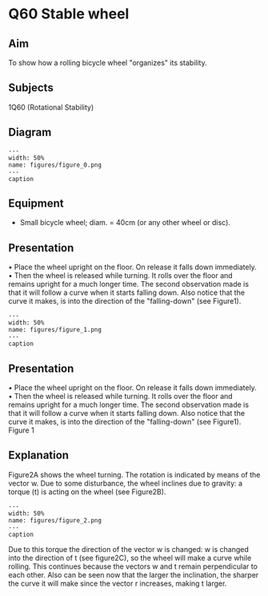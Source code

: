 # Q60 Stable wheel 
    
  
## Aim   
 To show how a rolling bicycle wheel "organizes" its stability.    
  
## Subjects   
 1Q60 (Rotational Stability)   
  
## Diagram   
   
```{figure} figures/figure_0.png  
---  
width: 50%  
name: figures/figure_0.png  
---  
caption  
``` 
      
  
## Equipment   
 
 *  Small bicycle wheel; diam. = 40cm (or any other wheel or disc).
     
  
## Presentation   
 • Place the wheel upright on the floor. On release it falls down immediately. • Then the wheel is released while turning. It rolls over the floor and remains upright for a much longer time. The second observation made is that it will follow a curve when it starts falling down. Also notice that the curve it makes, is into the direction of the "falling-down" (see Figure1).   
```{figure} figures/figure_1.png  
---  
width: 50%  
name: figures/figure_1.png  
---  
caption  
``` 
     
  
## Presentation   
 • Place the wheel upright on the floor. On release it falls down immediately. • Then the wheel is released while turning. It rolls over the floor and remains upright for a much longer time. The second observation made is that it will follow a curve when it starts falling down. Also notice that the curve it makes, is into the direction of the "falling-down" (see Figure1).  Figure 1   
  
## Explanation   
 Figure2A shows the wheel turning. The rotation is indicated by means of the vector w. Due to some disturbance, the wheel inclines due to gravity: a torque (t) is acting on the wheel (see Figure2B).    
```{figure} figures/figure_2.png  
---  
width: 50%  
name: figures/figure_2.png  
---  
caption  
``` 
 Due to this torque the direction of the vector w is changed: w is changed into the    direction of t (see figure2C), so the wheel will make a curve while rolling. This continues because the vectors w and t remain perpendicular to each other. Also can be seen now that the larger the inclination, the sharper the curve it will make since the vector r increases, making t larger.   